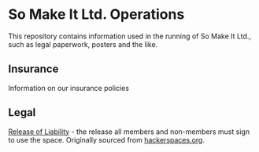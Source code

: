 So Make It Ltd. Operations
==========================

This repository contains information used in the running of So Make It
Ltd., such as legal paperwork, posters and the like.

Insurance
-----

Information on our insurance policies


Legal
-----

[Release of Liability][Release] - the release all members and
non-members must sign to use the space. Originally sourced from
[hackerspaces.org][Release-Original].

[Release]: https://github.com/so-make-it/operations/blob/master/Legal/Release.markdown
[Release-Original]: http://hackerspaces.org/wiki/Release_of_Liability
